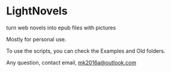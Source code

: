 # LightNovels
turn web novels into epub files with pictures

Mostly for personal use.

To use the scripts, you can check the Examples and Old folders.

Any question, contact email, mk2016a@outlook.com
